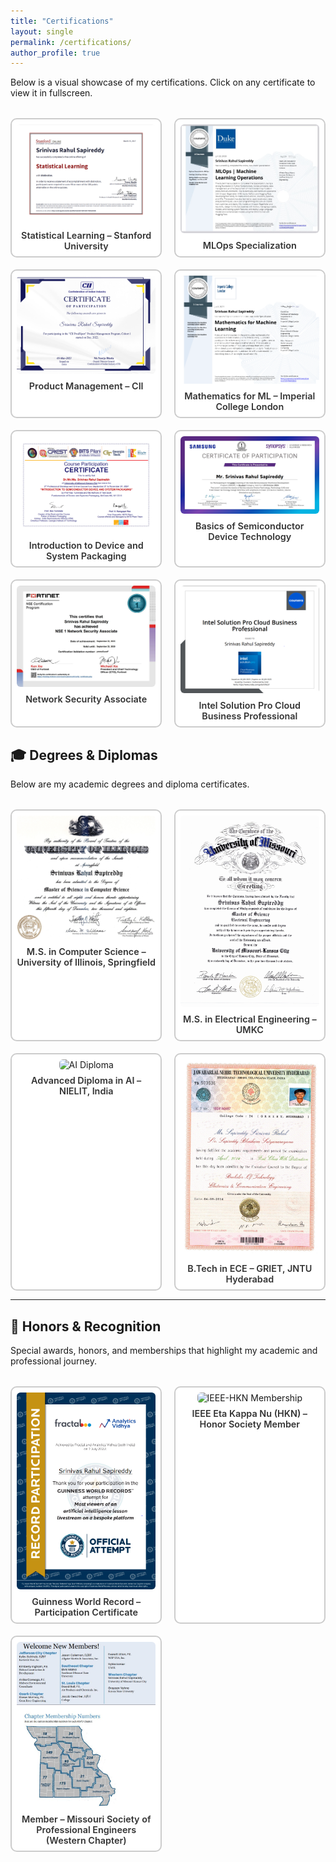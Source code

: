 ```yaml
---
title: "Certifications"
layout: single
permalink: /certifications/
author_profile: true
---
```


Below is a visual showcase of my certifications. Click on any certificate to view it in fullscreen.

<style>
.cert-grid {
  display: grid;
  grid-template-columns: repeat(auto-fit, minmax(220px, 1fr));
  gap: 1.2rem;
  margin-top: 2rem;
}

.cert-card {
  text-align: center;
  border: 2px solid #ccc;
  border-radius: 10px;
  padding: 0.5rem;
  background: #fff;
  transition: 0.2s ease;
}

.cert-card:hover {
  transform: scale(1.02);
  border-color: #1a73e8;
}

.cert-card img {
  width: 100%;
  border-radius: 6px;
  cursor: pointer;
}

.cert-title {
  margin-top: 0.5rem;
  font-size: 0.9rem;
  font-weight: 600;
  color: #333;
}

.lightbox {
  position: fixed;
  top: 0; left: 0;
  width: 100vw; height: 100vh;
  background: rgba(0, 0, 0, 0.9);
  display: flex;
  align-items: center;
  justify-content: center;
  z-index: 1000;
  display: none;
}

.lightbox img {
  max-width: 90vw;
  max-height: 90vh;
  border-radius: 12px;
  box-shadow: 0 0 20px rgba(255, 255, 255, 0.2);
}
</style>

<div class="cert-grid" id="certGrid">
  <div class="cert-card">
    <img src="/images/statistical_learning.png" alt="Statistical Learning">
    <div class="cert-title">Statistical Learning – Stanford University</div>
  </div>
  <div class="cert-card">
    <img src="/images/mlops_specialization.jpg" alt="MLOps Specialization">
    <div class="cert-title">MLOps Specialization</div>
  </div>
  <div class="cert-card">
    <img src="/images/product_management.png" alt="Product Management">
    <div class="cert-title">Product Management – CII</div>
  </div>
  <div class="cert-card">
    <img src="/images/mathematics_ml.png" alt="Mathematics for ML">
    <div class="cert-title">Mathematics for ML – Imperial College London</div>
  </div>
  <div class="cert-card">
    <img src="/images/device_packaging.png" alt="Device Packaging">
    <div class="cert-title">Introduction to Device and System Packaging</div>
  </div>
  <div class="cert-card">
    <img src="/images/semiconductor_basics.png" alt="Semiconductor Basics">
    <div class="cert-title">Basics of Semiconductor Device Technology</div>
  </div>
  <div class="cert-card">
    <img src="/images/network_security.jpeg" alt="Network Security">
    <div class="cert-title">Network Security Associate</div>
  </div>
  <div class="cert-card">
    <img src="/images/intel_cloud.png" alt="Intel Cloud">
    <div class="cert-title">Intel Solution Pro Cloud Business Professional</div>
  </div>
  <!-- Add more certification cards as needed -->
</div>

## 🎓 Degrees & Diplomas

Below are my academic degrees and diploma certificates.

<div class="cert-grid" id="degreeGrid">
  <div class="cert-card">
    <img src="/images/ms_cs_uis.png" alt="MS CS Degree">
    <div class="cert-title">M.S. in Computer Science – University of Illinois, Springfield</div>
  </div>
  <div class="cert-card">
    <img src="/images/ms_ee_umkc.png" alt="MS EE Degree">
    <div class="cert-title">M.S. in Electrical Engineering – UMKC</div>
  </div>
  <div class="cert-card">
    <img src="/images/advanced_ai_nielit.png" alt="AI Diploma">
    <div class="cert-title">Advanced Diploma in AI – NIELIT, India</div>
  </div>
  <div class="cert-card">
    <img src="/images/btech_ece.png" alt="B.Tech ECE">
    <div class="cert-title">B.Tech in ECE – GRIET, JNTU Hyderabad</div>
  </div>
</div>

---

## 🏅 Honors & Recognition

Special awards, honors, and memberships that highlight my academic and professional journey.

<div class="cert-grid" id="honorGrid">
  <div class="cert-card">
    <img src="/images/guinness_world_record.png" alt="Guinness World Record">
    <div class="cert-title">Guinness World Record – Participation Certificate</div>
  </div>

  <div class="cert-card">
    <img src="/images/ieee_hkn_certificate.jpeg" alt="IEEE-HKN Membership">
    <div class="cert-title">IEEE Eta Kappa Nu (HKN) – Honor Society Member</div>
  </div>

  <div class="cert-card">
    <img src="/images/mspe_membership.png" alt="MSPE Membership">
    <div class="cert-title">Member – Missouri Society of Professional Engineers (Western Chapter)</div>
  </div>
</div>


<!-- Lightbox -->
<div class="lightbox" id="lightbox">
  <img id="lightbox-img" src="" alt="">
</div>

<script>
document.addEventListener("DOMContentLoaded", function () {
  const images = document.querySelectorAll("#certGrid img");
  const lightbox = document.getElementById("lightbox");
  const lightboxImg = document.getElementById("lightbox-img");

  images.forEach(img => {
    img.addEventListener("click", () => {
      lightboxImg.src = img.src;
      lightbox.style.display = "flex";
    });
  });

  lightbox.addEventListener("click", () => {
    lightbox.style.display = "none";
    lightboxImg.src = "";
  });
});
</script>

